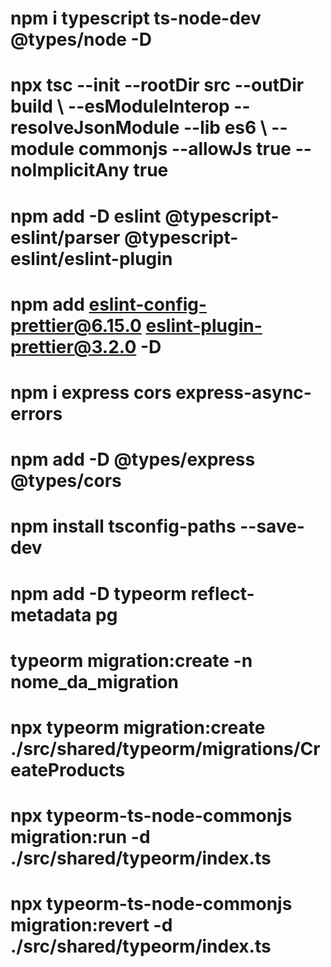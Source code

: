 # npm i typescript ts-node-dev @types/node -D

# npx tsc --init --rootDir src --outDir build \ --esModuleInterop --resolveJsonModule --lib es6 \ --module commonjs --allowJs true --noImplicitAny true

# npm add -D eslint @typescript-eslint/parser @typescript-eslint/eslint-plugin

# npm add eslint-config-prettier@6.15.0 eslint-plugin-prettier@3.2.0 -D

# npm i express cors express-async-errors

# npm add -D @types/express @types/cors

# npm install tsconfig-paths --save-dev

# npm add -D typeorm reflect-metadata pg

# typeorm migration:create -n nome_da_migration

# npx typeorm migration:create ./src/shared/typeorm/migrations/CreateProducts

# npx typeorm-ts-node-commonjs migration:run -d ./src/shared/typeorm/index.ts

# npx typeorm-ts-node-commonjs migration:revert -d ./src/shared/typeorm/index.ts
